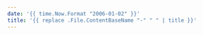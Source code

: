 ```yaml
---
date: '{{ time.Now.Format "2006-01-02" }}'
title: '{{ replace .File.ContentBaseName "-" " " | title }}'
---
```

